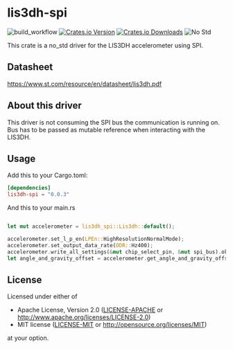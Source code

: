# lis3dh-spi
![build_workflow](https://github.com/robhany/lis3dh-spi/actions/workflows/rust.yml/badge.svg)
[![Crates.io Version][crates-io-badge]][crates-io]
[![Crates.io Downloads][crates-io-download-badge]][crates-io-download]
![No Std][no-std-badge]


This crate is a no_std driver for the LIS3DH accelerometer using SPI.

## Datasheet

https://www.st.com/resource/en/datasheet/lis3dh.pdf


## About this driver
This driver is not consuming the SPI bus the communication is running on.
Bus has to be passed as mutable reference when interacting with the LIS3DH.  
## Usage
Add this to your Cargo.toml:

```toml
[dependencies]
lis3dh-spi = "0.0.3"
```

And this to your main.rs

```rust

let mut accelerometer = lis3dh_spi::Lis3dh::default();

accelerometer.set_l_p_en(LPEn::HighResolutionNormalMode);
accelerometer.set_output_data_rate(ODR::Hz400);
accelerometer.write_all_settings(&mut chip_select_pin, &mut spi_bus).ok();
let angle_and_gravity_offset = accelerometer.get_angle_and_gravity_offset(&mut chip_select_pin, &mut spi_bus).ok();

```

## License

Licensed under either of

- Apache License, Version 2.0 ([LICENSE-APACHE](LICENSE-APACHE) or
  http://www.apache.org/licenses/LICENSE-2.0)
- MIT license ([LICENSE-MIT](LICENSE-MIT) or http://opensource.org/licenses/MIT)

at your option.

<!-- Badges -->
[crates-io]: https://crates.io/crates/lis3dh-spi
[crates-io-badge]: https://img.shields.io/crates/v/lis3dh-spi.svg?maxAge=3600
[crates-io-download]: https://crates.io/crates/lis3dh-spi
[crates-io-download-badge]: https://img.shields.io/crates/d/lis3dh-spi.svg?maxAge=3600
[no-std-badge]: https://img.shields.io/badge/no__std-yes-blue

